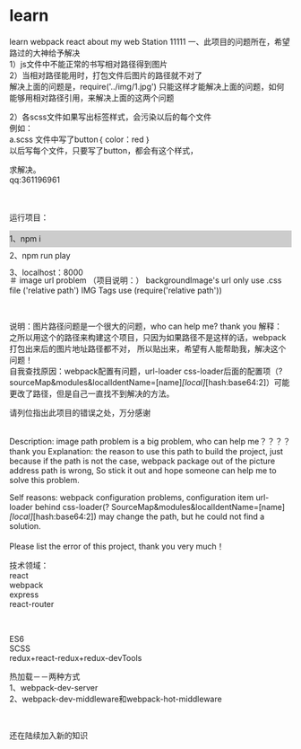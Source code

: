 # learn
learn webpack react about my web Station
11111
一、此项目的问题所在，希望路过的大神给予解决<br />
1）js文件中不能正常的书写相对路径得到图片<br />
2）当相对路径能用时，打包文件后图片的路径就不对了<br />
解决上面的问题是，require('../img/1.jpg')  只能这样才能解决上面的问题，如何能够用相对路径引用，来解决上面的这两个问题<br />

2）各scss文件如果写出标签样式，会污染以后的每个文件<br />
例如：<br />
a.scss  文件中写了button｛ color：red ｝<br />
以后写每个文件，只要写了button，都会有这个样式，<br />

求解决。<br />
qq:361196961<br />
<br />
<br />

运行项目：<br />

<div style="width:100%; height:30px; background-color:#ccc; line-height:30px; ">
	1、npm i    			<br />
	2、npm run play		<br />
	3、localhost：8000	<br />
</div>


<br />
<br />

＃ image url problem
（项目说明：）
backgroundImage's url only use .css file ('relative path')
IMG Tags  use (require('relative path'))

<br />

说明：图片路径问题是一个很大的问题，who can help me?  thank you 
解释： 之所以用这个的路径来构建这个项目，只因为如果路径不是这样的话，webpack打包出来后的图片地址路径都不对，
所以贴出来，希望有人能帮助我，解决这个问题！
<br />
自我查找原因：webpack配置有问题，url-loader  css-loader后面的配置项（?sourceMap&modules&localIdentName=[name]_[local]_[hash:base64:2]）可能更改了路径，但是自己一直找不到解决的方法。
<br />

请列位指出此项目的错误之处，万分感谢



<br />
Description: image path problem is a big problem, who can help me？？？？          thank you
Explanation: the reason to use this path to build the project, just because if the path is not the case,
webpack package out of the picture address path is wrong,
So stick it out and hope someone can help me to solve this problem.
<br />

Self reasons: webpack configuration problems, configuration item url-loader behind css-loader(? SourceMap&modules&localIdentName=[name]_[local]_[hash:base64:2]) may change the path, but he could not find a solution.
<br />
<br />
Please list the error of this project, thank you very much！





技术领域：<br />
react<br />
webpack<br />
express<br />
react-router<br />

<br />

ES6<br />
SCSS<br />
redux+react-redux+redux-devTools<br />


热加载－－两种方式<br />
1、webpack-dev-server<br />
2、webpack-dev-middleware和webpack-hot-middleware

<br />


还在陆续加入新的知识




